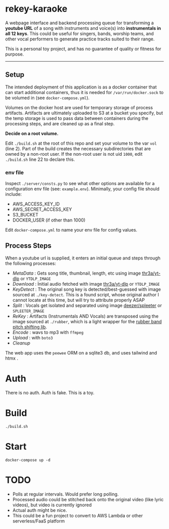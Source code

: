 # rekey-karaoke

A webpage interface and backend processing queue for transforming
a **youtube URL** of a song with instruments and voice(s) into
**instrumentals in all 12 keys**. This could be useful for singers, bands,
worship teams, and other vocal performers to generate practice tracks suited to
their range.

This is a personal toy project, and has no guarantee of quality or fitness for purpose.

---

## Setup

The intended deployment of this application is as a docker container that can start additional containers,
thus it is needed for `/var/run/docker.sock` to be volumed in (see `docker-compose.yml`).

Volumes on the docker host are used for temporary storage of process artifacts. Artifacts are ultimately
uploaded to S3 at a bucket you specify, but the temp storage is used to pass data between containers during the
processing steps,
and are cleaned up as a final step.

**Decide on a root volume.**

Edit `./build.sh` at the root of this repo and set your volume to the var `vol` (line 2). Part of the build
creates the necessary subdirectories that are owned by a non-root user. If the non-root user is not uid `1000`,
edit `./build.sh` line 22 to declare this.

### env file

Inspect `./server/consts.py` to see what other options are available for a configuration env file (see: `example.env`).
Minimally, your config file should include:

- AWS_ACCESS_KEY_ID
- AWS_SECRET_ACCESS_KEY
- S3_BUCKET
- DOCKER_USER (if other than 1000)

Edit `docker-compose.yml` to name your env file for config values.

## Process Steps

When a youtube url is supplied, it enters an initial queue and steps through the following processes:

- *MetaData* :  Gets song title, thumbnail, length, etc using
  image [thr3a/yt-dlp](https://hub.docker.com/r/thr3a/yt-dlp) or `YTDLP_IMAGE`
- *Download* : Initial audio fetched with image [thr3a/yt-dlp](https://hub.docker.com/r/thr3a/yt-dlp) or `YTDLP_IMAGE`
- *KeyDetect* : The original song key is detected/best-guessed with image sourced at `./key-detect`. This is a found
  script, whose original author I cannot locate at this time, but will try to attribute properly ASAP
- *Split* : Vocals get isolated and separated using image [deezer/spleeter](https://github.com/deezer/spleeter)
  or `SPLEETER_IMAGE`
- *ReKey* : Artifacts (Instrumentals AND Vocals) are transposed using the image sourced at `./rubber`, which is a light
  wrapper for the [rubber band pitch shifting lib](https://breakfastquay.com/rubberband/).
- *Encode* : wavs to mp3 with `ffmpeg`
- *Upload* : with `boto3`
- *Cleanup*

The web app uses the `peewee` ORM on a sqlite3 db, and uses tailwind and htmx .

# Auth

There is no auth. Auth is fake. This is a toy.

# Build

`./build.sh`

# Start

`docker-compose up -d`

# TODO

- Polls at regular intervals. Would prefer long polling.
- Processed audio could be stitched back onto the original video (like lyric videos), but video is currently ignored
- Actual auth might be nice.
- This could be a fun project to convert to AWS Lambda or other serverless/FaaS platform
